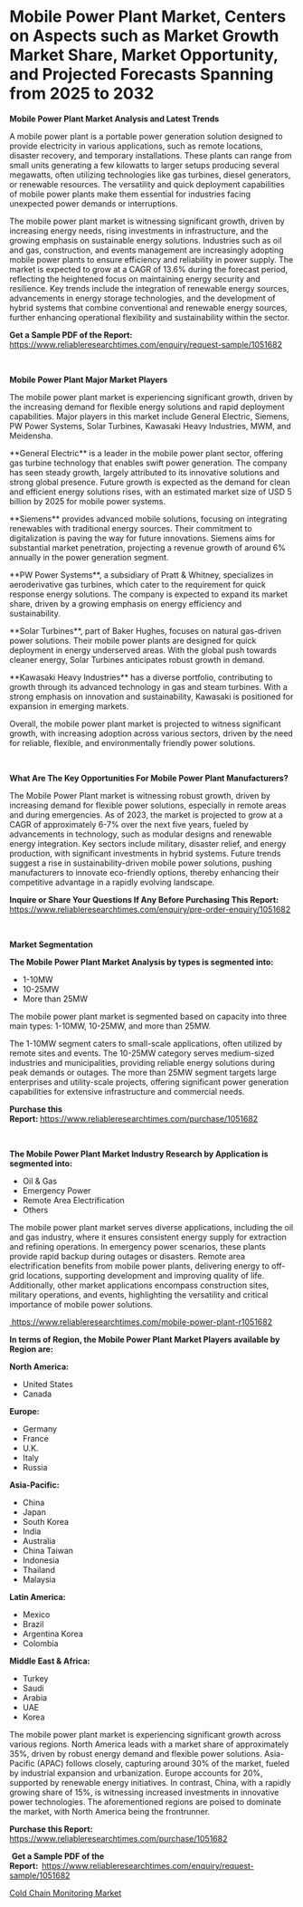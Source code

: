 <p><h1>Mobile Power Plant Market, Centers on Aspects such as Market Growth Market Share, Market Opportunity, and Projected Forecasts Spanning from 2025 to 2032</h1></p><p><strong>Mobile Power Plant Market Analysis and Latest Trends</strong></p>
<p><p>A mobile power plant is a portable power generation solution designed to provide electricity in various applications, such as remote locations, disaster recovery, and temporary installations. These plants can range from small units generating a few kilowatts to larger setups producing several megawatts, often utilizing technologies like gas turbines, diesel generators, or renewable resources. The versatility and quick deployment capabilities of mobile power plants make them essential for industries facing unexpected power demands or interruptions.</p><p>The mobile power plant market is witnessing significant growth, driven by increasing energy needs, rising investments in infrastructure, and the growing emphasis on sustainable energy solutions. Industries such as oil and gas, construction, and events management are increasingly adopting mobile power plants to ensure efficiency and reliability in power supply. The market is expected to grow at a CAGR of 13.6% during the forecast period, reflecting the heightened focus on maintaining energy security and resilience. Key trends include the integration of renewable energy sources, advancements in energy storage technologies, and the development of hybrid systems that combine conventional and renewable energy sources, further enhancing operational flexibility and sustainability within the sector.</p></p>
<p><strong>Get a Sample PDF of the Report:&nbsp;</strong> <a href="https://www.reliableresearchtimes.com/enquiry/request-sample/1051682?utm_campaign=1994&utm_medium=2&utm_source=Github&utm_content=ia&utm_term=18022025&utm_id=mobile-power-plant">https://www.reliableresearchtimes.com/enquiry/request-sample/1051682</a></p>
<p>&nbsp;</p>
<p><strong>Mobile Power Plant Major Market Players</strong></p>
<p><p>The mobile power plant market is experiencing significant growth, driven by the increasing demand for flexible energy solutions and rapid deployment capabilities. Major players in this market include General Electric, Siemens, PW Power Systems, Solar Turbines, Kawasaki Heavy Industries, MWM, and Meidensha.</p><p>**General Electric** is a leader in the mobile power plant sector, offering gas turbine technology that enables swift power generation. The company has seen steady growth, largely attributed to its innovative solutions and strong global presence. Future growth is expected as the demand for clean and efficient energy solutions rises, with an estimated market size of USD 5 billion by 2025 for mobile power systems.</p><p>**Siemens** provides advanced mobile solutions, focusing on integrating renewables with traditional energy sources. Their commitment to digitalization is paving the way for future innovations. Siemens aims for substantial market penetration, projecting a revenue growth of around 6% annually in the power generation segment.</p><p>**PW Power Systems**, a subsidiary of Pratt & Whitney, specializes in aeroderivative gas turbines, which cater to the requirement for quick response energy solutions. The company is expected to expand its market share, driven by a growing emphasis on energy efficiency and sustainability.</p><p>**Solar Turbines**, part of Baker Hughes, focuses on natural gas-driven power solutions. Their mobile power plants are designed for quick deployment in energy underserved areas. With the global push towards cleaner energy, Solar Turbines anticipates robust growth in demand.</p><p>**Kawasaki Heavy Industries** has a diverse portfolio, contributing to growth through its advanced technology in gas and steam turbines. With a strong emphasis on innovation and sustainability, Kawasaki is positioned for expansion in emerging markets.</p><p>Overall, the mobile power plant market is projected to witness significant growth, with increasing adoption across various sectors, driven by the need for reliable, flexible, and environmentally friendly power solutions.</p></p>
<p>&nbsp;</p>
<p><strong>What Are The Key Opportunities For Mobile Power Plant Manufacturers?</strong></p>
<p><p>The Mobile Power Plant market is witnessing robust growth, driven by increasing demand for flexible power solutions, especially in remote areas and during emergencies. As of 2023, the market is projected to grow at a CAGR of approximately 6-7% over the next five years, fueled by advancements in technology, such as modular designs and renewable energy integration. Key sectors include military, disaster relief, and energy production, with significant investments in hybrid systems. Future trends suggest a rise in sustainability-driven mobile power solutions, pushing manufacturers to innovate eco-friendly options, thereby enhancing their competitive advantage in a rapidly evolving landscape.</p></p>
<p><strong>Inquire or Share Your Questions If Any Before Purchasing This Report:</strong> <a href="https://www.reliableresearchtimes.com/enquiry/pre-order-enquiry/1051682?utm_campaign=1994&utm_medium=2&utm_source=Github&utm_content=ia&utm_term=18022025&utm_id=mobile-power-plant">https://www.reliableresearchtimes.com/enquiry/pre-order-enquiry/1051682</a></p>
<p>&nbsp;</p>
<p><strong>Market Segmentation</strong></p>
<p><strong>The Mobile Power Plant Market Analysis by types is segmented into:</strong></p>
<p><ul><li>1-10MW</li><li>10-25MW</li><li>More than 25MW</li></ul></p>
<p><p>The mobile power plant market is segmented based on capacity into three main types: 1-10MW, 10-25MW, and more than 25MW. </p><p>The 1-10MW segment caters to small-scale applications, often utilized by remote sites and events. The 10-25MW category serves medium-sized industries and municipalities, providing reliable energy solutions during peak demands or outages. The more than 25MW segment targets large enterprises and utility-scale projects, offering significant power generation capabilities for extensive infrastructure and commercial needs.</p></p>
<p><strong>Purchase this Report:&nbsp;</strong><a href="https://www.reliableresearchtimes.com/purchase/1051682?utm_campaign=1994&utm_medium=2&utm_source=Github&utm_content=ia&utm_term=18022025&utm_id=mobile-power-plant">https://www.reliableresearchtimes.com/purchase/1051682</a></p>
<p>&nbsp;</p>
<p><strong>The Mobile Power Plant Market Industry Research by Application is segmented into:</strong></p>
<p><ul><li>Oil & Gas</li><li>Emergency Power</li><li>Remote Area Electrification</li><li>Others</li></ul></p>
<p><p>The mobile power plant market serves diverse applications, including the oil and gas industry, where it ensures consistent energy supply for extraction and refining operations. In emergency power scenarios, these plants provide rapid backup during outages or disasters. Remote area electrification benefits from mobile power plants, delivering energy to off-grid locations, supporting development and improving quality of life. Additionally, other market applications encompass construction sites, military operations, and events, highlighting the versatility and critical importance of mobile power solutions.</p></p>
<p><a href="https://www.reliableresearchtimes.com/mobile-power-plant-r1051682?utm_campaign=1994&utm_medium=2&utm_source=Github&utm_content=ia&utm_term=18022025&utm_id=mobile-power-plant">&nbsp;https://www.reliableresearchtimes.com/mobile-power-plant-r1051682</a></p>
<p><strong>In terms of Region, the Mobile Power Plant Market Players available by Region are:</strong></p>
<p>
    <p> <strong> North America: </strong>
        <ul>
            <li>United States</li>
            <li>Canada</li>
        </ul>
        </p> 
    <p> <strong> Europe: </strong>
        <ul>
            <li>Germany</li>
            <li>France</li>
            <li>U.K.</li>
            <li>Italy</li>
            <li>Russia</li>
        </ul>
        </p> 
    <p> <strong> Asia-Pacific: </strong>
        <ul>
            <li>China</li>
            <li>Japan</li>
            <li>South Korea</li>
            <li>India</li>
            <li>Australia</li>
            <li>China Taiwan</li>
            <li>Indonesia</li>
            <li>Thailand</li>
            <li>Malaysia</li>
        </ul>
        </p> 
    <p> <strong> Latin America: </strong>
        <ul>
            <li>Mexico</li>
            <li>Brazil</li>
            <li>Argentina Korea</li>
            <li>Colombia</li>
        </ul>
        </p> 
    <p> <strong> Middle East & Africa: </strong>
        <ul>
            <li>Turkey</li>
            <li>Saudi</li>
            <li>Arabia</li>
            <li>UAE</li>
            <li>Korea</li>
        </ul>
    </p>
    </p>
<p><p>The mobile power plant market is experiencing significant growth across various regions. North America leads with a market share of approximately 35%, driven by robust energy demand and flexible power solutions. Asia-Pacific (APAC) follows closely, capturing around 30% of the market, fueled by industrial expansion and urbanization. Europe accounts for 20%, supported by renewable energy initiatives. In contrast, China, with a rapidly growing share of 15%, is witnessing increased investments in innovative power technologies. The aforementioned regions are poised to dominate the market, with North America being the frontrunner.</p></p>
<p><strong>Purchase this Report: </strong><a href="https://www.reliableresearchtimes.com/purchase/1051682?utm_campaign=1994&utm_medium=2&utm_source=Github&utm_content=ia&utm_term=18022025&utm_id=mobile-power-plant">https://www.reliableresearchtimes.com/purchase/1051682</a></p>
<p>&nbsp;<strong>Get a Sample PDF of the Report:&nbsp;&nbsp;</strong><a href="https://www.reliableresearchtimes.com/enquiry/request-sample/1051682?utm_campaign=1994&utm_medium=2&utm_source=Github&utm_content=ia&utm_term=18022025&utm_id=mobile-power-plant">https://www.reliableresearchtimes.com/enquiry/request-sample/1051682</a></p>
<p><strong></strong></p>
<p><p><a href="https://github.com/juniordelafrance/Market-Research-Report-List-5/blob/main/cold-chain-monitoring-market.md?utm_campaign=1994&utm_medium=2&utm_source=Github&utm_content=ia&utm_term=18022025&utm_id=mobile-power-plant">Cold Chain Monitoring Market</a></p></p>